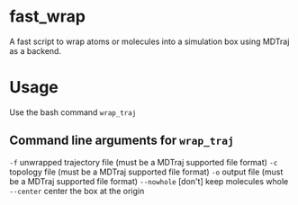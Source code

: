 # fast_wrap
A fast script to wrap atoms or molecules into a simulation box using MDTraj as a backend.

# Usage
Use the bash command `wrap_traj`

## Command line arguments for `wrap_traj`
`-f` unwrapped trajectory file (must be a MDTraj supported file format)
`-c` topology file (must be a MDTraj supported file format)
`-o` output file (must be a MDTraj supported file format)
`--nowhole` [don't] keep molecules whole
`--center` center the box at the origin
